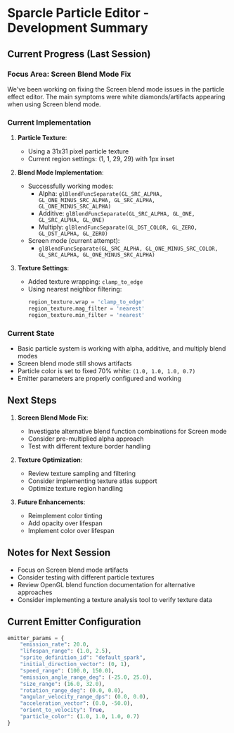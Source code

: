 # Sparcle Particle Editor - Development Summary

## Current Progress (Last Session)

### Focus Area: Screen Blend Mode Fix
We've been working on fixing the Screen blend mode issues in the particle effect editor. The main symptoms were white diamonds/artifacts appearing when using Screen blend mode.

### Current Implementation
1. **Particle Texture**:
   - Using a 31x31 pixel particle texture
   - Current region settings: (1, 1, 29, 29) with 1px inset

2. **Blend Mode Implementation**:
   - Successfully working modes:
     - Alpha: `glBlendFuncSeparate(GL_SRC_ALPHA, GL_ONE_MINUS_SRC_ALPHA, GL_SRC_ALPHA, GL_ONE_MINUS_SRC_ALPHA)`
     - Additive: `glBlendFuncSeparate(GL_SRC_ALPHA, GL_ONE, GL_SRC_ALPHA, GL_ONE)`
     - Multiply: `glBlendFuncSeparate(GL_DST_COLOR, GL_ZERO, GL_DST_ALPHA, GL_ZERO)`
   - Screen mode (current attempt):
     - `glBlendFuncSeparate(GL_SRC_ALPHA, GL_ONE_MINUS_SRC_COLOR, GL_SRC_ALPHA, GL_ONE_MINUS_SRC_ALPHA)`

3. **Texture Settings**:
   - Added texture wrapping: `clamp_to_edge`
   - Using nearest neighbor filtering:
     ```python
     region_texture.wrap = 'clamp_to_edge'
     region_texture.mag_filter = 'nearest'
     region_texture.min_filter = 'nearest'
     ```

### Current State
- Basic particle system is working with alpha, additive, and multiply blend modes
- Screen blend mode still shows artifacts
- Particle color is set to fixed 70% white: `(1.0, 1.0, 1.0, 0.7)`
- Emitter parameters are properly configured and working

## Next Steps

1. **Screen Blend Mode Fix**:
   - Investigate alternative blend function combinations for Screen mode
   - Consider pre-multiplied alpha approach
   - Test with different texture border handling

2. **Texture Optimization**:
   - Review texture sampling and filtering
   - Consider implementing texture atlas support
   - Optimize texture region handling

3. **Future Enhancements**:
   - Reimplement color tinting
   - Add opacity over lifespan
   - Implement color over lifespan

## Notes for Next Session
- Focus on Screen blend mode artifacts
- Consider testing with different particle textures
- Review OpenGL blend function documentation for alternative approaches
- Consider implementing a texture analysis tool to verify texture data

## Current Emitter Configuration
```python
emitter_params = {
    "emission_rate": 20.0,
    "lifespan_range": (1.0, 2.5),
    "sprite_definition_id": "default_spark",
    "initial_direction_vector": (0, 1),
    "speed_range": (100.0, 150.0),
    "emission_angle_range_deg": (-25.0, 25.0),
    "size_range": (16.0, 32.0),
    "rotation_range_deg": (0.0, 0.0),
    "angular_velocity_range_dps": (0.0, 0.0),
    "acceleration_vector": (0.0, -50.0),
    "orient_to_velocity": True,
    "particle_color": (1.0, 1.0, 1.0, 0.7)
}
``` 